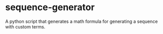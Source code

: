 # sequence-generator
A python script that generates a math formula for generating a sequence with custom terms.
